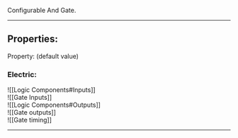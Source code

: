 Configurable And Gate.

---

## Properties:
Property: (default value)

### Electric:
![[Logic Components#Inputs]] <br>
![[Gate Inputs]] <br>
![[Logic Components#Outputs]] <br>
![[Gate outputs]] <br>
![[Gate timing]] <br>

---
